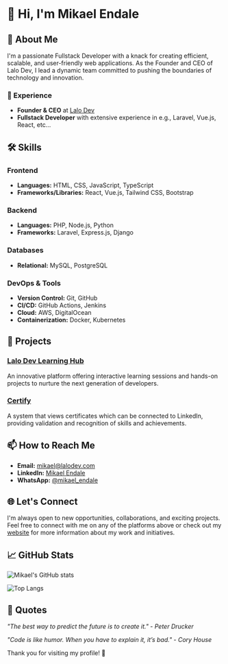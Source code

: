 # 👋 Hi, I'm Mikael Endale

## 🚀 About Me

I'm a passionate Fullstack Developer with a knack for creating efficient, scalable, and user-friendly web applications. As the Founder and CEO of Lalo Dev, I lead a dynamic team committed to pushing the boundaries of technology and innovation. 

### 💼 Experience
- **Founder & CEO** at [Lalo Dev](https://lalodev.com)
- **Fullstack Developer** with extensive experience in   e.g., Laravel, Vue.js, React, etc...

## 🛠️ Skills

### Frontend
- **Languages:** HTML, CSS, JavaScript, TypeScript
- **Frameworks/Libraries:** React, Vue.js, Tailwind CSS, Bootstrap

### Backend
- **Languages:** PHP, Node.js, Python
- **Frameworks:** Laravel, Express.js, Django

### Databases
- **Relational:** MySQL, PostgreSQL
  
### DevOps & Tools
- **Version Control:** Git, GitHub
- **CI/CD:** GitHub Actions, Jenkins
- **Cloud:** AWS, DigitalOcean
- **Containerization:** Docker, Kubernetes

## 💼 Projects

### [Lalo Dev Learning Hub](https://lalodev.com/learning-hub)
An innovative platform offering interactive learning sessions and hands-on projects to nurture the next generation of developers.

### [Certify](https://certify.lalodev.com)
A system that views certificates which can be connected to LinkedIn, providing validation and recognition of skills and achievements.

## 📫 How to Reach Me

- **Email:** [mikael@lalodev.com](mailto:mikael@lalodev.com)
- **LinkedIn:** [Mikael Endale](https://linkedin.com/in/mikaelendale)
- **WhatsApp:** [@mikael_endale](https://wa.me/+251955133507)

## 🌐 Let's Connect

I'm always open to new opportunities, collaborations, and exciting projects. Feel free to connect with me on any of the platforms above or check out my [website](https://lalodev.com) for more information about my work and initiatives.
 
## 📈 GitHub Stats

![Mikael's GitHub stats](https://github-readme-stats.vercel.app/api?username=mikaelendale&show_icons=true&theme=radical)

![Top Langs](https://github-readme-stats.vercel.app/api/top-langs/?username=mikaelendale&layout=compact&theme=radical)

## 💬 Quotes

_"The best way to predict the future is to create it." - Peter Drucker_

_"Code is like humor. When you have to explain it, it’s bad." - Cory House_

Thank you for visiting my profile! 🙏
